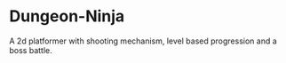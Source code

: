 # Dungeon-Ninja
A 2d platformer with shooting mechanism, level based progression and a boss battle.
